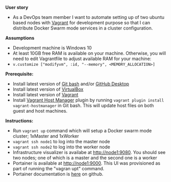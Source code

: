 **User story**
- As a DevOps team member I want to automate setting up of two ubuntu based nodes with [Vagrant](https://www.vagrantup.com/) for development purpose so that I can distribute Docker Swarm mode services in a cluster configuration.

**Assumptions**
- Development machine is Windows 10
-	At least 10GB free RAM is available on your machine. Otherwise, you will need to edit Vagrantfile to adjust available RAM for your machine:
  -	`v.customize ["modifyvm", :id, "--memory", <MEMORY_ALLOCATION>]`

**Prerequisite:**
-	Install latest version of  [Git bash](https://git-scm.com/downloads) and/or [GitHub Desktop](https://help.github.com/desktop/guides/getting-started/)
-	Install latest version of [VirtualBox](https://www.virtualbox.org/wiki/Downloads)
-	Install latest version of  [Vagrant](https://www.vagrantup.com/intro/getting-started/install.html)
-	Install [Vagrant Host Manager](https://github.com/devopsgroup-io/vagrant-hostmanager) plugin by running ```vagrant plugin install vagrant-hostmanager``` in Git bash. This will update host files on both guest and host machines.

**Instructions:**
-	Run ```vagrant up``` command which will setup a Docker swarm mode cluster; 1xMaster and 1xWorker
  - ```vagrant ssh node1``` to log into the master node
  - ```vagrant ssh node2``` to log into the worker node
- Infrastructure visualizer is availabe at [http://node1:9080](http://node1:9080). You should see two nodes; one of which is a master and the second one is a worker
- Portainer is available at [http://node1:9000](http://node1:9000). This UI was provisioned as part of running the "vagran upt" command.
 - Portainer documentation is [here](https://hub.docker.com/r/portainer/portainer/) on github.
